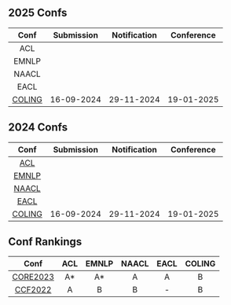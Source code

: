 
## 2025 Confs
|  Conf  | Submission    |   Notification  |   Conference  |
| :---:  |    :----:     |     :---:       |     :---:     |
|  ACL   |               |                 |               |
|  EMNLP |               |                 |               |
|  NAACL |               |                 |               |
|  EACL  |               |                 |               |
| [COLING](https://coling2025.org/) | 16-09-2024 | 29-11-2024 | 19-01-2025 |

## 2024 Confs
|  Conf  | Submission    |   Notification  |   Conference  |
| :---:  |    :----:     |     :---:       |     :---:     |
| [ACL](https://2024.aclweb.org/)   |               |                 |               |
| [EMNLP]() |               |                 |               |
| [NAACL]() |               |                 |               |
| [EACL]()  |               |                 |               |
| [COLING](https://coling2025.org/) | 16-09-2024 | 29-11-2024 | 19-01-2025 |

## Conf Rankings
|  Conf  |   ACL   |   EMNLP  |   NAACL  | EACL | COLING |
| :---:  | :----:  |   :---:  |  :---:   | :---:|  :---: |
| [CORE2023](https://portal.core.edu.au/conf-ranks/) | A* | A* | A | A | B |
| [CCF2022](https://www.ccf.org.cn/)                 | A  | B  | B | - | B |
<!--stackedit_data:
eyJoaXN0b3J5IjpbLTEwMTM4NzUzOTUsMTk5NzQ2NDc0NCwtNj
A3NjI3NTkyLDE1Njg5ODc5NSwtMTExOTA4MDIwLC01Nzg1MDg1
NTYsLTc0MzY5NzYwNSwzNTI3Mjc3NTYsODY0OTI1OTAxLC0xOD
U4MTc5OTkyLDIwNzg3Njg4MTQsLTcxNTY3Mjg1MiwxMDg5NDQ5
NDIyXX0=
-->